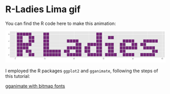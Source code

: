 # R-Ladies Lima gif
You can find the R code here to make this animation:

![alt tag](https://github.com/VilmaRomero/R-Ladies-Lima-gif/blob/master/RLadiesLima.gif)

I employed the R packages `ggplot2` and `gganimate`, following the steps of this tutorial:

[gganimate with bitmap fonts](https://coolbutuseless.github.io/2018/08/12/gganimate-with-bitmap-fonts/)
